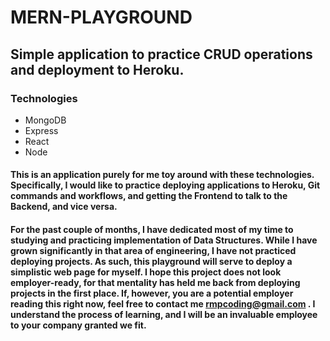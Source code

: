 # MERN-PLAYGROUND

## Simple application to practice CRUD operations and deployment to Heroku.

### Technologies 
* MongoDB
* Express
* React
* Node

#### This is an application purely for me toy around with these technologies. Specifically, I would like to practice deploying applications to Heroku, Git commands and workflows, and getting the Frontend to talk to the Backend, and vice versa. 

#### For the past couple of months, I have dedicated most of my time to studying and practicing implementation of Data Structures. While I have grown significantly in that area of engineering, I have not practiced deploying projects. As such, this playground will serve to deploy a simplistic web page for myself. I hope this project does not look employer-ready, for that mentality has held me back from deploying projects in the first place. If, however, you are a potential employer reading this right now, feel free to contact me rmpcoding@gmail.com . I understand the process of learning, and I will be an invaluable employee to your company granted we fit. 